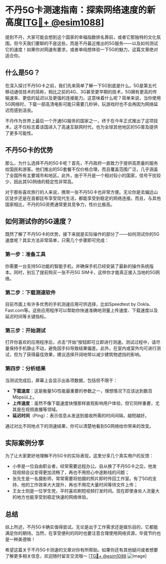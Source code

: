 # 不丹5G卡测速指南：探索网络速度的新高度[[TG💪+ @esim1088](https://t.me/s/esim1088)]

提到不丹，大家可能会想到这个国家的幸福指数排名靠前，或者它那独特的文化氛围。但今天我们要聊的不是这些，而是不丹最近推出的5G服务——以及如何测试它的速度！如果你对网速有要求，或者单纯想体验一下5G的魅力，这篇文章绝对适合你。

## 什么是5G？

在深入探讨不丹5G卡之前，我们先来简单了解一下5G到底是什么。5G是第五代移动通信技术的简称，相比之前的4G、3G甚至更早期的技术，5G拥有更高的传输速率、更低的延迟以及更强的连接能力。这意味着什么呢？简单来说，当你使用5G网络时，下载一部高清电影可能只需要几秒钟，玩游戏时也不会再因为网络延迟而感到沮丧。

不丹作为世界上最后一个开通5G服务的国家之一，终于在今年正式推出了这项技术。这不仅标志着该国进入了高速互联网时代，也为全球其他地区的5G普及提供了更多可能性。

## 不丹5G卡的优势

那么，为什么选择不丹的5G卡呢？首先，不丹政府一直致力于提供高质量的服务给国民和游客。他们推出的5G套餐不仅价格合理，而且覆盖范围广泛，几乎涵盖了全国所有主要城市和地区。此外，由于不丹是一个相对较小的国家，信号干扰较少，因此其5G网络的稳定性非常高。

对于那些喜欢旅行的人来说，携带一张不丹5G卡也非常方便。无论你是去偏远山区徒步还是在首都廷布享受现代生活，都能享受到稳定的网络连接。而且，与其他国家相比，不丹的5G资费通常更具竞争力，性价比极高。

## 如何测试你的5G速度？

既然了解了不丹5G卡的优势，接下来就是实际操作的部分了——如何测试你的5G速度呢？其实方法非常简单，只需几个步骤即可完成：

### 第一步：准备工具
你需要一台支持5G功能的智能手机，并确保手机已经安装了最新的操作系统版本。同时，别忘了提前购买一张不丹5G SIM卡，这样你才能真正接入当地的5G网络。

### 第二步：下载测速软件
目前市面上有许多优秀的手机测速应用可供选择，比如Speedtest by Ookla、Fast.com等。这些应用程序可以帮助你快速准确地测量上传速度、下载速度以及延迟时间等关键指标。

### 第三步：开始测试
打开你喜欢的应用程序后，点击“开始”按钮即可立即进行测速。测试过程中，请尽量保持手机静止不动，避免因手抖导致结果偏差。此外，在室内或室外均可进行测试，但为了获得最佳效果，建议选择开阔地带以减少建筑物遮挡的影响。

### 第四步：分析结果
当测试完成后，屏幕上会显示出各项数据，包括但不限于：
- **下载速度**：这是衡量5G性能最重要的参数之一，理想情况下应该达到数百Mbps以上。
- **上传速度**：虽然不像下载速度快慢那样直观影响用户体验，但它同样重要，尤其是在视频直播等领域。
- **延迟时间**（Ping）：表示信息从发送到接收所需的时间间隔，越短越好。

通过对比不同地点下的测速结果，你可以清楚地看到5G网络给你带来的改变。

## 实际案例分享

为了让大家更好地理解不丹5G卡的实际表现，这里分享几个真实用户的反馈：
- 小李是一位自由职业者，经常需要远程办公。自从换了不丹5G卡之后，他发现视频会议变得更加流畅了，再也不用担心中途断线的问题；
- 张先生是一名摄影师，常常需要将拍摄的照片即时传回工作室。有了5G的支持，他的工作效率大大提升，再也不用花大量时间等待文件上传；
- 王女士则是一位学生党，平时喜欢刷短视频打发时间。现在即使身处人流量大的地方也能享受到稳定快速的网络体验。

## 总结

综上所述，不丹5G卡确实值得尝试。无论是出于工作需求还是娱乐目的，它都能满足你的期待。当然，在享受便利的同时也要注意合理使用网络资源，毕竟节约也是一种美德嘛！

希望这篇关于不丹5G卡测速的文章对你有所帮助。如果你还有其他疑问或者想要了解更多相关信息，欢迎随时留言交流哦～ [[TG💪+ @esim1088](https://t.me/s/esim1088) ![Image](https://i.postimg.cc/4NQfJmqS/Snipaste-2025-05-13-00-14-12.png)]